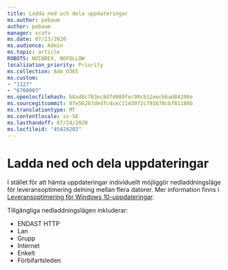 ```yaml
---
title: Ladda ned och dela uppdateringar
ms.author: pebaum
author: pebaum
manager: scotv
ms.date: 07/23/2020
ms.audience: Admin
ms.topic: article
ROBOTS: NOINDEX, NOFOLLOW
localization_priority: Priority
ms.collection: Adm_O365
ms.custom:
- "1127"
- "6700007"
ms.openlocfilehash: b8ad8c703ec8d7d089fec90cb12eecb6ad84298e
ms.sourcegitcommit: 07e56267dedfc4cec1143072c791670cbf81186b
ms.translationtype: MT
ms.contentlocale: sv-SE
ms.lasthandoff: 07/24/2020
ms.locfileid: "45424202"
---
```

# <a name="download-and-share-updates"></a>Ladda ned och dela uppdateringar

I stället för att hämta uppdateringar individuellt möjliggör nedladdningsläge för leveransoptimering delning mellan flera datorer. Mer information finns i [Leveransoptimering för Windows 10-uppdateringar](https://docs.microsoft.com/windows/deployment/update/waas-delivery-optimization).  

Tillgängliga nedladdningslägen inkluderar:  
- ENDAST HTTP  
- Lan  
- Grupp  
- Internet  
- Enkelt  
- Förbifartsleden
